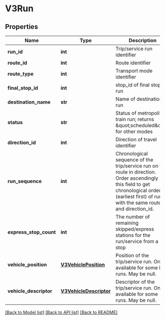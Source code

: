 # V3Run

## Properties
Name | Type | Description | Notes
------------ | ------------- | ------------- | -------------
**run_id** | **int** | Trip/service run identifier | [optional] 
**route_id** | **int** | Route identifier | [optional] 
**route_type** | **int** | Transport mode identifier | [optional] 
**final_stop_id** | **int** | stop_id of final stop of run | [optional] 
**destination_name** | **str** | Name of destination of run | [optional] 
**status** | **str** | Status of metropolitan train run; returns \&quot;scheduled\&quot; for other modes | [optional] 
**direction_id** | **int** | Direction of travel identifier | [optional] 
**run_sequence** | **int** | Chronological sequence of the trip/service run on the route in direction. Order ascendingly by this field to get chronological order (earliest first) of runs with the same route_id and direction_id. | [optional] 
**express_stop_count** | **int** | The number of remaining skipped/express stations for the run/service from a stop | [optional] 
**vehicle_position** | [**V3VehiclePosition**](V3VehiclePosition.md) | Position of the trip/service run. Only available for some bus runs. May be null. | [optional] 
**vehicle_descriptor** | [**V3VehicleDescriptor**](V3VehicleDescriptor.md) | Descriptor of the trip/service run. Only available for some runs. May be null. | [optional] 

[[Back to Model list]](../README.md#documentation-for-models) [[Back to API list]](../README.md#documentation-for-api-endpoints) [[Back to README]](../README.md)


